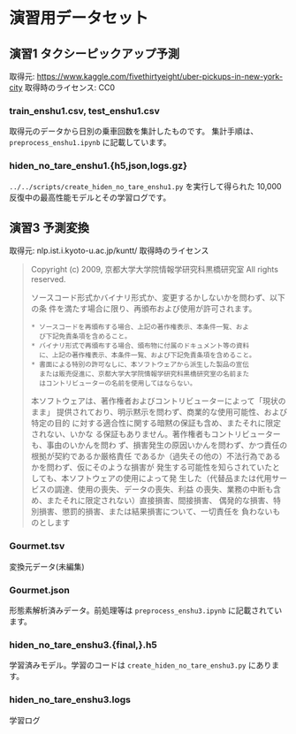 # 演習用データセット

## 演習1 タクシーピックアップ予測
取得元: https://www.kaggle.com/fivethirtyeight/uber-pickups-in-new-york-city
取得時のライセンス: CC0

### train_enshu1.csv, test_enshu1.csv
取得元のデータから日別の乗車回数を集計したものです。
集計手順は、 `preprocess_enshu1.ipynb` に記載しています。

### hiden_no_tare_enshu1.{h5,json,logs.gz}
`../../scripts/create_hiden_no_tare_enshu1.py` を実行して得られた
10,000反復中の最高性能モデルとその学習ログです。

## 演習3 予測変換
取得元: nlp.ist.i.kyoto-u.ac.jp/kuntt/
取得時のライセンス
> Copyright (c) 2009, 京都大学大学院情報学研究科黒橋研究室
All rights reserved.
>
> ソースコード形式かバイナリ形式か、変更するかしないかを問わず、以下の条
件を満たす場合に限り、再頒布および使用が許可されます。
>
>     * ソースコードを再頒布する場合、上記の著作権表示、本条件一覧、およ
>       び下記免責条項を含めること。
>     * バイナリ形式で再頒布する場合、頒布物に付属のドキュメント等の資料
>       に、上記の著作権表示、本条件一覧、および下記免責条項を含めること。
>     * 書面による特別の許可なしに、本ソフトウェアから派生した製品の宣伝
>       または販売促進に、京都大学大学院情報学研究科黒橋研究室の名前また
>       はコントリビューターの名前を使用してはならない。 
>
> 本ソフトウェアは、著作権者およびコントリビューターによって「現状のまま」
提供されており、明示黙示を問わず、商業的な使用可能性、および特定の目的
に対する適合性に関する暗黙の保証も含め、またそれに限定されない、いかな
る保証もありません。著作権者もコントリビューターも、事由のいかんを問わ
ず、損害発生の原因いかんを問わず、かつ責任の根拠が契約であるか厳格責任
であるか（過失その他の）不法行為であるかを問わず、仮にそのような損害が
発生する可能性を知らされていたとしても、本ソフトウェアの使用によって発
生した（代替品または代用サービスの調達、使用の喪失、データの喪失、利益
の喪失、業務の中断も含め、またそれに限定されない）直接損害、間接損害、
偶発的な損害、特別損害、懲罰的損害、または結果損害について、一切責任を
負わないものとします

### Gourmet.tsv
変換元データ(未編集)

### Gourmet.json
形態素解析済みデータ。前処理等は `preprocess_enshu3.ipynb` に記載されています。

### hiden_no_tare_enshu3.{final,}.h5
学習済みモデル。学習のコードは `create_hiden_no_tare_enshu3.py` にあります。

### hiden_no_tare_enshu3.logs
学習ログ
